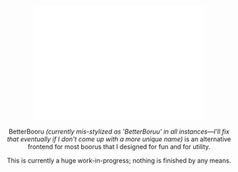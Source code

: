 <div align="center">
  
  <img src="/logo/betterboruu.png" alt="Logo" width="384" />
  
  BetterBooru *(currently mis-stylized as 'BetterBoruu' in all instances&mdash;I'll fix that eventually if I don't come up with a more unique name)* is an alternative frontend for most boorus that I designed for fun and for utility.

  This is currently a huge work-in-progress; nothing is finished by any means.
  
</div>
